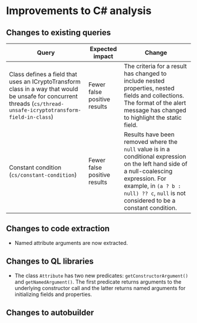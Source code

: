 # Improvements to C# analysis

## Changes to existing queries

| **Query**                    | **Expected impact**    | **Change**                        |
|------------------------------|------------------------|-----------------------------------|
| Class defines a field that uses an ICryptoTransform class in a way that would be unsafe for concurrent threads (`cs/thread-unsafe-icryptotransform-field-in-class`) | Fewer false positive results | The criteria for a result has changed to include nested properties, nested fields and collections. The format of the alert message has changed to highlight the static field. |
| Constant condition (`cs/constant-condition`) | Fewer false positive results | Results have been removed where the `null` value is in a conditional expression on the left hand side of a null-coalescing expression. For example, in `(a ? b : null) ?? c`, `null` is not considered to be a constant condition. |

## Changes to code extraction

* Named attribute arguments are now extracted.

## Changes to QL libraries

* The class `Attribute` has two new predicates: `getConstructorArgument()` and `getNamedArgument()`. The first predicate returns arguments to the underlying constructor call and the latter returns named arguments for initializing fields and properties.

## Changes to autobuilder
